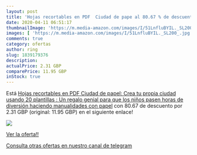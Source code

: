 ```yaml
---
layout: post
title: 'Hojas recortables en PDF  Ciudad de pape al 80.67 % de descuento'
date: 2020-04-11 06:51:17
thumbnailImage: 'https://m.media-amazon.com/images/I/51LnfluBYIL._SL200_.jpg'
images: [ 'https://m.media-amazon.com/images/I/51LnfluBYIL._SL200_.jpg' ]
comments: true
category: ofertas
author: ring
slug: 1839179376
description:
actualPrice: 2.31 GBP
comparePrice: 11.95 GBP
inStock: true
---
```


Está [Hojas recortables en PDF  Ciudad de papel: Crea tu propia ciudad usando 20 plantillas : Un regalo genial para que los niños pasen horas de diversión haciendo manualidades con papel](https://www.amazon.com/dp/1839179376/?tag=redken08-20) con 80.67 de descuento por 2.31 GBP (original: 11.95 GBP) en el siguiente enlace!

[![](https://m.media-amazon.com/images/I/51LnfluBYIL._SL200_.jpg)](https://www.amazon.com/dp/1839179376/?tag=redken08-20)

[Ver la oferta!!](https://www.amazon.com/dp/1839179376/?tag=redken08-20)

[Consulta otras ofertas en nuestro canal de telegram](https://t.me/s/ofertas25)
